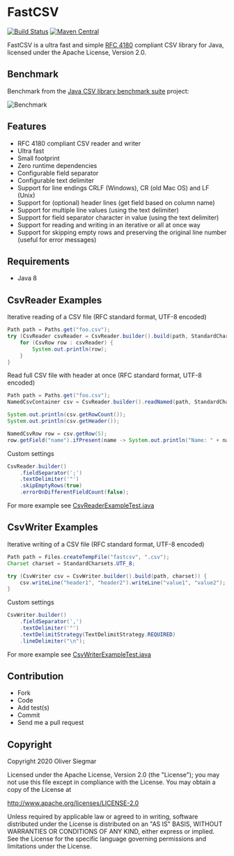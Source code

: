 # FastCSV

[![Build Status](https://travis-ci.org/osiegmar/FastCSV.svg?branch=master)](https://travis-ci.org/osiegmar/FastCSV)
[![Maven Central](https://maven-badges.herokuapp.com/maven-central/de.siegmar/fastcsv/badge.svg)](https://maven-badges.herokuapp.com/maven-central/de.siegmar/fastcsv)

FastCSV is a ultra fast and simple [RFC 4180](https://tools.ietf.org/html/rfc4180) compliant CSV
library for Java, licensed under the Apache License, Version 2.0.

## Benchmark

Benchmark from the
[Java CSV library benchmark suite](https://github.com/osiegmar/JavaCsvBenchmarkSuite) project:

![Benchmark](benchmark.png "Benchmark")

## Features

- RFC 4180 compliant CSV reader and writer
- Ultra fast
- Small footprint
- Zero runtime dependencies
- Configurable field separator
- Configurable text delimiter
- Support for line endings CRLF (Windows), CR (old Mac OS) and LF (Unix)
- Support for (optional) header lines (get field based on column name)
- Support for multiple line values (using the text delimiter)
- Support for field separator character in value (using the text delimiter)
- Support for reading and writing in an iterative or all at once way
- Support for skipping empty rows and preserving the original line number (useful for error messages)

## Requirements

- Java 8

## CsvReader Examples

Iterative reading of a CSV file (RFC standard format, UTF-8 encoded)

```java
Path path = Paths.get("foo.csv");
try (CsvReader csvReader = CsvReader.builder().build(path, StandardCharsets.UTF_8)) {
    for (CsvRow row : csvReader) {
        System.out.println(row);
    }
}
```

Read full CSV file with header at once (RFC standard format, UTF-8 encoded)

```java
Path path = Paths.get("foo.csv");
NamedCsvContainer csv = CsvReader.builder().readNamed(path, StandardCharsets.UTF_8);

System.out.println(csv.getRowCount());
System.out.println(csv.getHeader());

NamedCsvRow row = csv.getRow(5);
row.getField("name").ifPresent(name -> System.out.println("Name: " + name));
```

Custom settings

```java
CsvReader.builder()
    .fieldSeparator(';')
    .textDelimiter('"')
    .skipEmptyRows(true)
    .errorOnDifferentFieldCount(false);
```

For more example see
[CsvReaderExampleTest.java](src/test/java/de/siegmar/fastcsv/reader/CsvReaderExampleTest.java)

## CsvWriter Examples

Iterative writing of a CSV file (RFC standard format, UTF-8 encoded)

```java
Path path = Files.createTempFile("fastcsv", ".csv");
Charset charset = StandardCharsets.UTF_8;

try (CsvWriter csv = CsvWriter.builder().build(path, charset)) {
    csv.writeLine("header1", "header2").writeLine("value1", "value2");
}
```

Custom settings

```java
CsvWriter.builder()
    .fieldSeparator(',')
    .textDelimiter('"')
    .textDelimitStrategy(TextDelimitStrategy.REQUIRED)
    .lineDelimiter("\n");
```

For more example see
[CsvWriterExampleTest.java](src/test/java/de/siegmar/fastcsv/writer/CsvWriterExampleTest.java)


## Contribution

- Fork
- Code
- Add test(s)
- Commit
- Send me a pull request

## Copyright

Copyright 2020 Oliver Siegmar

Licensed under the Apache License, Version 2.0 (the "License");
you may not use this file except in compliance with the License.
You may obtain a copy of the License at

   http://www.apache.org/licenses/LICENSE-2.0

Unless required by applicable law or agreed to in writing, software
distributed under the License is distributed on an "AS IS" BASIS,
WITHOUT WARRANTIES OR CONDITIONS OF ANY KIND, either express or implied.
See the License for the specific language governing permissions and
limitations under the License.
